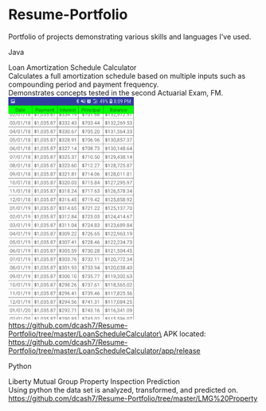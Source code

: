 # Resume-Portfolio
Portfolio of projects demonstrating various skills and languages I've used.

Java

Loan Amortization Schedule Calculator\
Calculates a full amortization schedule based on multiple inputs such as compounding period and payment frequency.\
Demonstrates concepts tested in the second Actuarial Exam, FM.\
![Loan App Screenshot](/Images/Screenshot_20181002-200906_LoanScheduleCalculator.jpg)\
https://github.com/dcash7/Resume-Portfolio/tree/master/LoanScheduleCalculator\
APK located: https://github.com/dcash7/Resume-Portfolio/tree/master/LoanScheduleCalculator/app/release


Python

Liberty Mutual Group Property Inspection Prediction\
Using python the data set is analyzed, transformed, and predicted on.\
https://github.com/dcash7/Resume-Portfolio/tree/master/LMG%20Property
